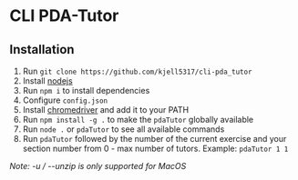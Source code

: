 # CLI PDA-Tutor

## Installation

1. Run `git clone https://github.com/kjell5317/cli-pda_tutor`
1. Install [nodejs](https://nodejs.org/en/download/)
1. Run `npm i` to install dependencies
1. Configure `config.json`
1. Install [chromedriver](http://chromedriver.storage.googleapis.com/index.html) and add it to your PATH
1. Run `npm install -g .` to make the `pdaTutor` globally available
1. Run `node .` or `pdaTutor` to see all available commands
1. Run `pdaTutor` followed by the number of the current exercise and your section number from 0 - max number of tutors. Example: `pdaTutor 1 1`

*Note: -u / --unzip is only supported for MacOS*
